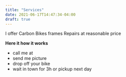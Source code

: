 ```yaml
---
title: "Services"
date: 2021-06-17T14:47:34-04:00
draft: true
---
```


I offer Carbon Bikes frames Repairs at reasonable price

__Here it how it works__

* call me at
* send me picture
* drop off your bike
* wait in town for 3h or pickup next day
